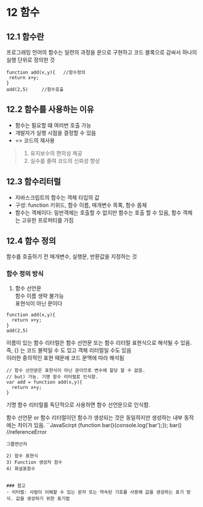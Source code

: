 12 함수
================
12.1 함수란
-----------
 프로그래밍 언어의 함수는 일련의 과정을 문으로 구현하고 코드 블록으로 감싸서 하나의 실행 단위로 정의한 것
 ```javaScirpt
 function add(x,y){   //함수정의
  return x+y;
 }
 add(2,5)     //함수호출
 ```
 
 12.2 함수를 사용하는 이유
 -----------
 - 함수는 필요할 떄 여러번 호출 가능
 - 개발자가 실행 시점을 결정할 수 있음
 - => 코드의 재사용
> 1)  유지보수의 편의성 제공
> 2)  실수를 줄여 코드의 신뢰성 향상


12.3 함수리터럴
----------
- 자바스크립트의 함수는 객체 타입의 값
- 구성: function 키위드, 함수 이름, 매개변수 목록, 함수 몸체
- 함수는 객체이다: 일반객체는 호출할 수 없지만 함수는 호출 할 수 있음, 함수 객체는 고유한 프로퍼티를 가짐


12.4 함수 정의
---------
함수를 호출하기 전 매개변수, 실행문, 반환값을 지정하는 것

### 함수 정의 방식
1) 함수 선언문  
함수 이름 생략 불가능   
표현식이 아닌 문이다
```JavaScirpt
function add(x,y){   
  return x+y;
}
add(2,5)
```  
이름이 있는 함수 리터럴은 함수 선언문 또는 함수 리터럴 표현식으로 해석될 수 있음.  
즉, {} 는 코드 블럭일 수 도 있고 객체 리터럴일 수도 있음  
이러한 중의적인 표현 때문에 코드 문맥에 따라 해석됨  
```JavaScirpt
// 함수 선언문은 표현식이 아닌 문이므로 변수에 할당 할 수 없음.
// but) 가능. 기명 함수 리터럴로 인식함.
var add = function add(x,y){   
  return x+y;
}
```   
기명 함수 리터럴를 독단적으로 사용하면 함수 선언문으로 인식함.  

함수 선언문 or 함수 리터럴이던 함수가 생성되는 것은 동일하지만 생성하는 내부 동작에는 차이가 있음.
``JavaScirpt
(function bar(){console.log('bar');});
bar() //referenceError 
```
그룹연산자

2) 함수 표현식
3) Function 생성자 함수
4) 화살표함수


### 참고
- 리터럴: 사람이 이해할 수 있는 문자 또는 약속된 기호를 사용해 값을 생성하는 표기 방식. 값을 생성하기 위한 표기법
